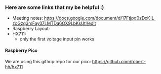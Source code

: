 ### Here are some links that my be helpful :)

- Meeting notes: https://docs.google.com/document/d/17Ftjpd0zDxK-L-zoGzq3rsFay07LMTDa6OX9LbKsUtI/edit
- Raspberry Layout:
- HX711:
  - only the first voltage input pin works

#### Raspberry Pico  
We are using this githup repo for our pico: https://github.com/robert-hh/hx711
